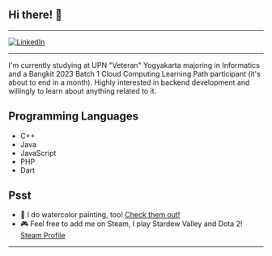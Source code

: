 ## Hi there! 👋
---

[![LinkedIn](https://img.shields.io/badge/linkedin-%230077B5.svg?style=for-the-badge&logo=linkedin&logoColor=white&link=https://www.linkedin.com/in/al-jauzi-abdurrohman-4848881a7/)](https://www.linkedin.com/in/al-jauzi-abdurrohman-4848881a7/)

---


I'm currently studying at UPN "Veteran" Yogyakarta majoring in Informatics and a Bangkit 2023 Batch 1 Cloud Computing Learning Path participant (it's about to end in a month). Highly interested in backend development and willingly to learn about anything related to it.


## Programming Languages
- C++
- Java
- JavaScript
- PHP
- Dart

## Psst

- 🎨 I do watercolor painting, too! [Check them out!](https://instagram.com/winterdmnd)
- 🎮 Feel free to add me on Steam, I play Stardew Valley and Dota 2! [Steam Profile](https://steamcommunity.com/id/aljauzr)

---
